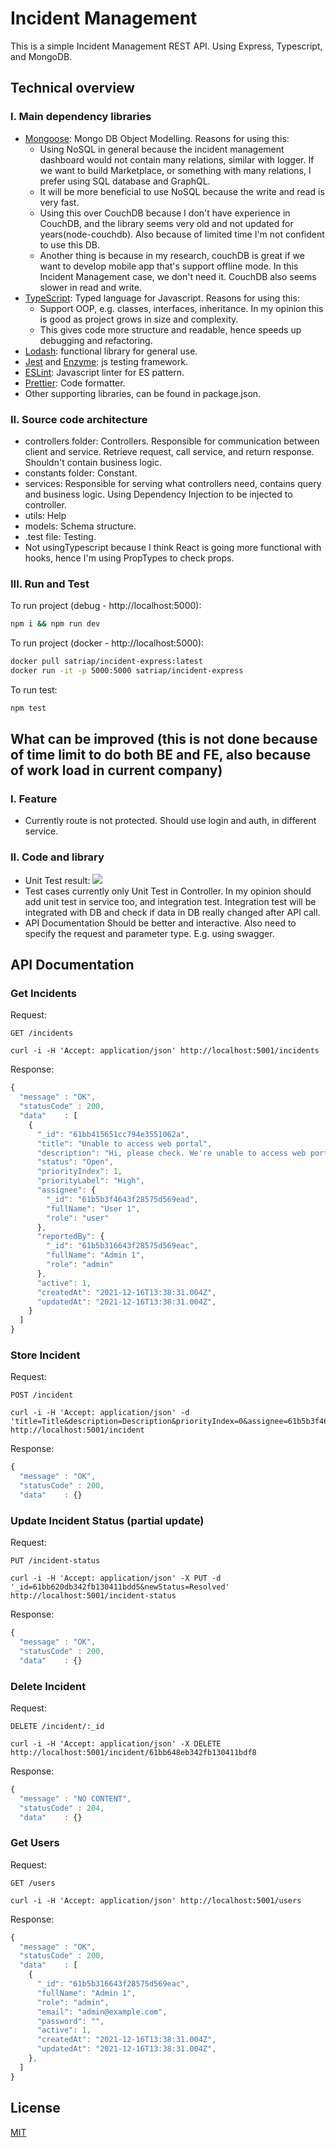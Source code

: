 # Incident Management

This is a simple Incident Management REST API. Using Express, Typescript, and MongoDB.

## Technical overview

### I. Main dependency libraries
- [Mongoose](https://mongoosejs.com/): Mongo DB Object Modelling. Reasons for using this: 
    - Using NoSQL in general because the incident management dashboard would not contain many relations, similar with logger. If we want to build Marketplace, or something with many relations, I prefer using SQL database and GraphQL.
    - It will be more beneficial to use NoSQL because the write and read is very fast. 
    - Using this over CouchDB because I don't have experience in CouchDB, and the library seems very old and not updated for years(node-couchdb). Also because of limited time I'm not confident to use this DB.
    - Another thing is because in my research, couchDB is great if we want to develop mobile app that's support offline mode. In this Incident Management case, we don't need it. CouchDB also seems slower in read and write.
- [TypeScript](https://www.typescriptlang.org/): Typed language for Javascript. Reasons for using this:
    - Support OOP, e.g. classes, interfaces, inheritance. In my opinion this is good as project grows in size and complexity.
    - This gives code more structure and readable, hence speeds up debugging and refactoring.
- [Lodash](https://lodash.com/): functional library for general use.
- [Jest](https://jestjs.io/docs/en/getting-started) and [Enzyme](https://airbnb.io/enzyme/docs/api/): js testing framework.
- [ESLint](https://eslint.org/): Javascript linter for ES pattern.
- [Prettier](https://prettier.io/): Code formatter.
- Other supporting libraries, can be found in package.json.

### II. Source code architecture
- controllers folder: Controllers. Responsible for communication between client and service. Retrieve request, call service, and return response. Shouldn't contain business logic.
- constants folder: Constant.
- services: Responsible for serving what controllers need, contains query and business logic. Using Dependency Injection to be injected to controller.
- utils: Help
- models: Schema structure.
- .test file: Testing.
- Not usingTypescript because I think React is going more functional with hooks, hence I'm using PropTypes to check props.

### III. Run and Test

To run project (debug - http://localhost:5000):
```bash
npm i && npm run dev
```

To run project (docker - http://localhost:5000):
```bash
docker pull satriap/incident-express:latest
docker run -it -p 5000:5000 satriap/incident-express
```

To run test:
```bash
npm test
```

## What can be improved (this is not done because of time limit to do both BE and FE, also because of work load in current company)

### I. Feature
- Currently route is not protected. Should use login and auth, in different service.

### II. Code and library
- Unit Test result:
![](https://i.ibb.co/DYfRm8R/Screen-Shot-2021-12-16-at-6-12-48-PM.png)
- Test cases currently only Unit Test in Controller. In my opinion should add unit test in service too, and integration test. Integration test will be integrated with DB and check if data in DB really changed after API call.
- API Documentation Should be better and interactive. Also need to specify the request and parameter type. E.g. using swagger.

## API Documentation

### Get Incidents
Request:
```http
GET /incidents
```

```
curl -i -H 'Accept: application/json' http://localhost:5001/incidents
```

Response:
```javascript
{
  "message" : "OK",
  "statusCode" : 200,
  "data"    : [
    {
      "_id": "61bb415651cc794e3551062a",
      "title": "Unable to access web portal",
      "description": "Hi, please check. We're unable to access web portal. Thanks!",
      "status": "Open",
      "priorityIndex": 1,
      "priorityLabel": "High",
      "assignee": {
        "_id": "61b5b3f4643f28575d569ead",
        "fullName": "User 1",
        "role": "user"
      },
      "reportedBy": {
        "_id": "61b5b316643f28575d569eac",
        "fullName": "Admin 1",
        "role": "admin"
      },
      "active": 1,
      "createdAt": "2021-12-16T13:38:31.004Z",
      "updatedAt": "2021-12-16T13:38:31.004Z",
    }
  ]
}
```

### Store Incident
Request:
```http
POST /incident
```

```
curl -i -H 'Accept: application/json' -d 'title=Title&description=Description&priorityIndex=0&assignee=61b5b3f4643f28575d569ead&reportedBy=61b5b316643f28575d569eac' http://localhost:5001/incident
```

Response:
```javascript
{
  "message" : "OK",
  "statusCode" : 200,
  "data"    : {}
```

### Update Incident Status (partial update)
Request:
```http
PUT /incident-status
```

```
curl -i -H 'Accept: application/json' -X PUT -d '_id=61bb620db342fb130411bdd5&newStatus=Resolved' http://localhost:5001/incident-status
```

Response:
```javascript
{
  "message" : "OK",
  "statusCode" : 200,
  "data"    : {}
```

### Delete Incident
Request:
```http
DELETE /incident/:_id
```

```
curl -i -H 'Accept: application/json' -X DELETE http://localhost:5001/incident/61bb648eb342fb130411bdf8
```

Response:
```javascript
{
  "message" : "NO CONTENT",
  "statusCode" : 204,
  "data"    : {}
```

### Get Users
Request:
```http
GET /users
```

```
curl -i -H 'Accept: application/json' http://localhost:5001/users
```

Response:
```javascript
{
  "message" : "OK",
  "statusCode" : 200,
  "data"    : [
    {
      "_id": "61b5b316643f28575d569eac",
      "fullName": "Admin 1",
      "role": "admin",
      "email": "admin@example.com",
      "password": "",
      "active": 1,
      "createdAt": "2021-12-16T13:38:31.004Z",
      "updatedAt": "2021-12-16T13:38:31.004Z",
    },
  ]
}
```


## License
[MIT](https://choosealicense.com/licenses/mit/)